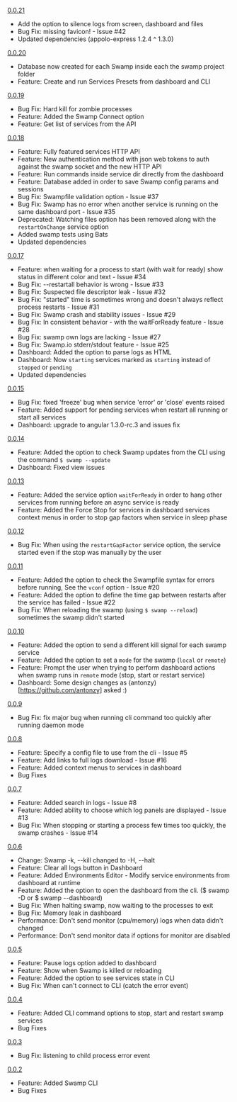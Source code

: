 [0.0.21](https://github.com/uditalias/swamp/releases/tag/0.0.21)
* Add the option to silence logs from screen, dashboard and files
* Bug Fix: missing favicon! - Issue #42
* Updated dependencies (appolo-express 1.2.4 ^ 1.3.0)

[0.0.20](https://github.com/uditalias/swamp/releases/tag/0.0.20)
* Database now created for each Swamp inside each the swamp project folder
* Feature: Create and run Services Presets from dashboard and CLI

[0.0.19](https://github.com/uditalias/swamp/releases/tag/0.0.19)
* Bug Fix: Hard kill for zombie processes
* Feature: Added the Swamp Connect option
* Feature: Get list of services from the API

[0.0.18](https://github.com/uditalias/swamp/releases/tag/0.0.18)
* Feature: Fully featured services HTTP API
* Feature: New authentication method with json web tokens to auth against the swamp socket and the new HTTP API
* Feature: Run commands inside service dir directly from the dashboard
* Feature: Database added in order to save Swamp config params and sessions
* Bug Fix: Swampfile validation option - Issue #37
* Bug Fix: Swamp has no error when another service is running on the same dashboard port - Issue #35
* Deprecated: Watching files option has been removed along with the `restartOnChange` service option
* Added swamp tests using Bats
* Updated dependencies

[0.0.17](https://github.com/uditalias/swamp/releases/tag/0.0.17)
* Feature: when waiting for a process to start (with wait for ready) show status in different color and text - Issue #34
* Bug Fix: --restartall behavior is wrong - Issue #33
* Bug Fix: Suspected file descriptor leak - Issue #32
* Bug Fix: "started" time is sometimes wrong and doesn't always reflect process restarts - Issue #31
* Bug Fix: Swamp crash and stability issues - Issue #29
* Bug Fix: In consistent behavior - with the waitForReady feature - Issue #28
* Bug Fix: swamp own logs are lacking - Issue #27
* Bug Fix: Swamp.io stderr/stdout feature - Issue #25
* Dashboard: Added the option to parse logs as HTML
* Dashboard: Now `starting` services marked as `starting` instead of `stopped` or `pending`
* Updated dependencies

[0.0.15](https://github.com/uditalias/swamp/releases/tag/0.0.15)
* Bug Fix: fixed 'freeze' bug when service 'error' or 'close' events raised
* Feature: Added support for pending services when restart all running or start all services
* Dashboard: upgrade to angular 1.3.0-rc.3 and issues fix

[0.0.14](https://github.com/uditalias/swamp/releases/tag/0.0.14)
* Feature: Added the option to check Swamp updates from the CLI using the command `$ swamp --update`
* Dashboard: Fixed view issues

[0.0.13](https://github.com/uditalias/swamp/releases/tag/0.0.13)
* Feature: Added the service option `waitForReady` in order to hang other services from running before an async service is ready
* Feature: Added the Force Stop for services in dashboard services context menus in order to stop gap factors when service in sleep phase

[0.0.12](https://github.com/uditalias/swamp/releases/tag/0.0.12)
* Bug Fix: When using the `restartGapFactor` service option, the service started even if the stop was manually by the user

[0.0.11](https://github.com/uditalias/swamp/releases/tag/0.0.11)
* Feature: Added the option to check the Swampfile syntax for errors before running, See the `vconf` option - Issue #20
* Feature: Added the option to define the time gap between restarts after the service has failed - Issue #22
* Bug Fix: When reloading the swamp (using `$ swamp --reload`) sometimes the swamp didn't started

[0.0.10](https://github.com/uditalias/swamp/releases/tag/0.0.10)
* Feature: Added the option to send a different kill signal for each swamp service
* Feature: Added the option to set a `mode` for the swamp (`local` or `remote`)
* Feature: Prompt the user when trying to perform dashboard actions when swamp runs in `remote` mode (stop, start or restart service)
* Dashboard: Some design changes as (antonzy)[https://github.com/antonzy] asked :)

[0.0.9](https://github.com/uditalias/swamp/releases/tag/0.0.9)
* Bug Fix: fix major bug when running cli command too quickly after running daemon mode

[0.0.8](https://github.com/uditalias/swamp/releases/tag/0.0.8)
* Feature: Specify a config file to use from the cli - Issue #5
* Feature: Add links to full logs download - Issue #16
* Feature: Added context menus to services in dashboard
* Bug Fixes

[0.0.7](https://github.com/uditalias/swamp/releases/tag/0.0.7)
* Feature: Added search in logs - Issue #8
* Feature: Added ability to choose which log panels are displayed - Issue #13
* Bug Fix: When stopping or starting a process few times too quickly, the swamp crashes - Issue #14

[0.0.6](https://github.com/uditalias/swamp/releases/tag/0.0.6)
* Change: Swamp -k, --kill changed to -H, --halt
* Feature: Clear all logs button in Dashboard
* Feature: Added Environments Editor - Modify service environments from dashboard at runtime
* Feature: Added the option to open the dashboard from the cli. ($ swamp -D or $ swamp --dashboard)
* Bug Fix: When halting swamp, now waiting to the processes to exit
* Bug Fix: Memory leak in dashboard
* Performance: Don't send monitor (cpu/memory) logs when data didn't changed
* Performance: Don't send monitor data if options for monitor are disabled

[0.0.5](https://github.com/uditalias/swamp/releases/tag/0.0.5)
* Feature: Pause logs option added to dashboard
* Feature: Show when Swamp is killed or reloading
* Feature: Added the option to see services state in CLI
* Bug Fix: When can't connect to CLI (catch the error event)

[0.0.4](https://github.com/uditalias/swamp/releases/tag/0.0.4)
* Feature: Added CLI command options to stop, start and restart swamp services
* Bug Fixes

[0.0.3](https://github.com/uditalias/swamp/releases/tag/0.0.3)
* Bug Fix: listening to child process error event

[0.0.2](https://github.com/uditalias/swamp/releases/tag/0.0.2)
* Feature: Added Swamp CLI
* Bug Fixes
